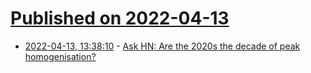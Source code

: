 # [Published on 2022-04-13](index.md)

* [2022-04-13, 13:38:10](https://news.ycombinator.com/item?id=31014508) - [Ask HN: Are the 2020s the decade of peak homogenisation?](https://news.ycombinator.com/item?id=31014508)
